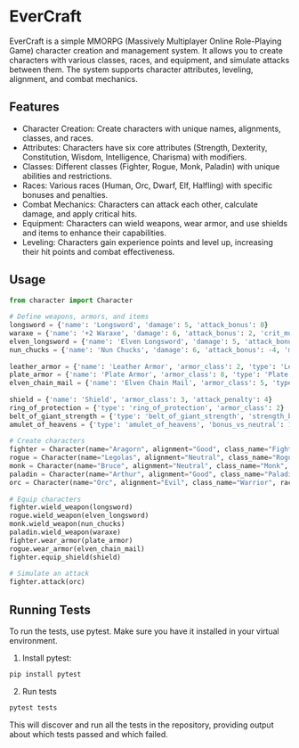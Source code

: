 # EverCraft
EverCraft is a simple MMORPG (Massively Multiplayer Online Role-Playing Game) character creation and management system. It allows you to create characters with various classes, races, and equipment, and simulate attacks between them. The system supports character attributes, leveling, alignment, and combat mechanics.

## Features
* Character Creation: Create characters with unique names, alignments, classes, and races.
* Attributes: Characters have six core attributes (Strength, Dexterity, Constitution, Wisdom, Intelligence, Charisma) with modifiers.
* Classes: Different classes (Fighter, Rogue, Monk, Paladin) with unique abilities and restrictions.
* Races: Various races (Human, Orc, Dwarf, Elf, Halfling) with specific bonuses and penalties.
* Combat Mechanics: Characters can attack each other, calculate damage, and apply critical hits.
* Equipment: Characters can wield weapons, wear armor, and use shields and items to enhance their capabilities.
* Leveling: Characters gain experience points and level up, increasing their hit points and combat effectiveness.
  
## Usage
 
```python
from character import Character
 
# Define weapons, armors, and items
longsword = {'name': 'Longsword', 'damage': 5, 'attack_bonus': 0}
waraxe = {'name': '+2 Waraxe', 'damage': 6, 'attack_bonus': 2, 'crit_multiplier': 3, 'rogue_crit_multiplier': 4}
elven_longsword = {'name': 'Elven Longsword', 'damage': 5, 'attack_bonus': 1, 'bonus_vs_orc': 2, 'bonus_vs_elf_and_orc': 5}
nun_chucks = {'name': 'Nun Chucks', 'damage': 6, 'attack_bonus': -4, 'monk_bonus': -4}
 
leather_armor = {'name': 'Leather Armor', 'armor_class': 2, 'type': 'Leather'}
plate_armor = {'name': 'Plate Armor', 'armor_class': 8, 'type': 'Plate'}
elven_chain_mail = {'name': 'Elven Chain Mail', 'armor_class': 5, 'type': 'Chain', 'elf_bonus': 3, 'attack_bonus': 1, 'damage_bonus': 1}
 
shield = {'name': 'Shield', 'armor_class': 3, 'attack_penalty': 4}
ring_of_protection = {'type': 'ring_of_protection', 'armor_class': 2}
belt_of_giant_strength = {'type': 'belt_of_giant_strength', 'strength_bonus': 4}
amulet_of_heavens = {'type': 'amulet_of_heavens', 'bonus_vs_neutral': 1, 'bonus_vs_evil': 2}
 
# Create characters
fighter = Character(name="Aragorn", alignment="Good", class_name="Fighter", race="Human")
rogue = Character(name="Legolas", alignment="Neutral", class_name="Rogue", race="Elf")
monk = Character(name="Bruce", alignment="Neutral", class_name="Monk", race="Dwarf")
paladin = Character(name="Arthur", alignment="Good", class_name="Paladin", race="Halfling")
orc = Character(name="Orc", alignment="Evil", class_name="Warrior", race="Orc")
 
# Equip characters
fighter.wield_weapon(longsword)
rogue.wield_weapon(elven_longsword)
monk.wield_weapon(nun_chucks)
paladin.wield_weapon(waraxe)
fighter.wear_armor(plate_armor)
rogue.wear_armor(elven_chain_mail)
fighter.equip_shield(shield)
 
# Simulate an attack
fighter.attack(orc)
```
 
## Running Tests
To run the tests, use pytest. Make sure you have it installed in your virtual environment.
 
1. Install pytest:
```bash
pip install pytest
```
 
2. Run tests
```bash
pytest tests
```
 
This will discover and run all the tests in the repository, providing output about which tests passed and which failed.
